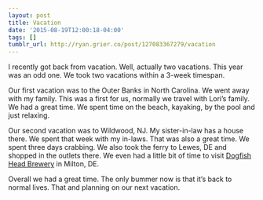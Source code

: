 ```yaml
---
layout: post
title: Vacation
date: '2015-08-19T12:00:18-04:00'
tags: []
tumblr_url: http://ryan.grier.co/post/127083367279/vacation
---
```

I recently got back from vacation. Well, actually two vacations. This year was an odd one. We took two vacations within a 3-week timespan.

Our first vacation was to the Outer Banks in North Carolina. We went away with my family. This was a first for us, normally we travel with Lori’s family. We had a great time. We spent time on the beach, kayaking, by the pool and just relaxing.

Our second vacation was to Wildwood, NJ. My sister-in-law has a house there. We spent that week with my in-laws. That was also a great time. We spent three days crabbing. We also took the ferry to Lewes, DE and shopped in the outlets there. We even had a little bit of time to visit [Dogfish Head Brewery](https://www.dogfish.com) in Milton, DE.

Overall we had a great time. The only bummer now is that it’s back to normal lives. That and planning on our next vacation.

